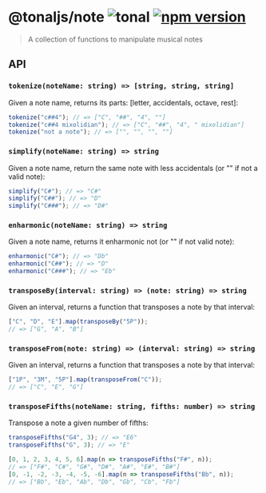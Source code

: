 # @tonaljs/note ![tonal](https://img.shields.io/badge/@tonaljs-note-yellow.svg?style=flat-square) [![npm version](https://img.shields.io/npm/v/@tonaljs/note.svg?style=flat-square)](https://www.npmjs.com/package/@tonaljs/note)

> A collection of functions to manipulate musical notes

## API

### `tokenize(noteName: string) => [string, string, string]`

Given a note name, returns its parts: [letter, accidentals, octave, rest]:

```js
tokenize("c##4"); // => ["C", "##", "4", ""]
tokenize("c##4 mixolidian"); // => ["C", "##", "4", " mixolidian"]
tokenize("not a note"); // => ["", "", "", ""]
```

### `simplify(noteName: string) => string`

Given a note name, return the same note with less accidentals (or "" if not a valid note):

```js
simplify("C#"); // => "C#"
simplify("C##"); // => "D"
simplify("C###"); // => "D#"
```

### `enharmonic(noteName: string) => string`

Given a note name, returns it enharmonic not (or "" if not valid note):

```js
enharmonic("C#"); // => "Db"
enharmonic("C##"); // => "D"
enharmonic("C###"); // => "Eb"
```

### `transposeBy(interval: string) => (note: string) => string`

Given an interval, returns a function that transposes a note by that interval:

```js
["C", "D", "E"].map(transposeBy("5P"));
// => ["G", "A", "B"]
```

### `transposeFrom(note: string) => (interval: string) => string`

Given an interval, returns a function that transposes a note by that interval:

```js
["1P", "3M", "5P"].map(transposeFrom("C"));
// => ["C", "E", "G"]
```

### `transposeFifths(noteName: string, fifths: number) => string`

Transpose a note a given number of fifths:

```js
transposeFifths("G4", 3); // => "E6"
transposeFifths("G", 3); // => "E"

[0, 1, 2, 3, 4, 5, 6].map(n => transposeFifths("F#", n));
// => ["F#", "C#", "G#", "D#", "A#", "E#", "B#"]
[0, -1, -2, -3, -4, -5, -6].map(n => transposeFifths("Bb", n));
// => ["Bb", "Eb", "Ab", "Db", "Gb", "Cb", "Fb"]
```

